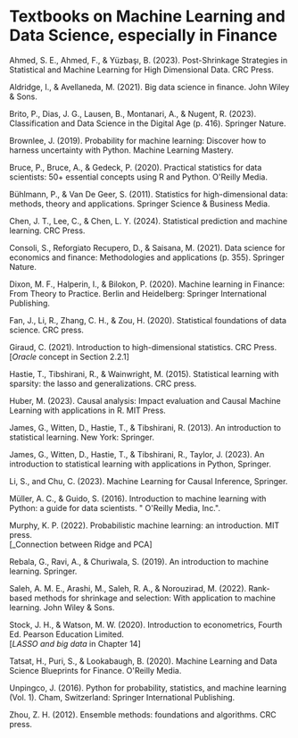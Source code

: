 # Textbooks on Machine Learning and Data Science, especially in Finance

Ahmed, S. E., Ahmed, F., & Yüzbaşı, B. (2023). Post-Shrinkage Strategies in Statistical and Machine Learning for High Dimensional Data. CRC Press.

Aldridge, I., & Avellaneda, M. (2021). Big data science in finance. John Wiley & Sons.

Brito, P., Dias, J. G., Lausen, B., Montanari, A., & Nugent, R. (2023). Classification and Data Science in the Digital Age (p. 416). Springer Nature.

Brownlee, J. (2019). Probability for machine learning: Discover how to harness uncertainty with Python. Machine Learning Mastery.

Bruce, P., Bruce, A., & Gedeck, P. (2020). Practical statistics for data scientists: 50+ essential concepts using R and Python. O'Reilly Media.

Bühlmann, P., & Van De Geer, S. (2011). Statistics for high-dimensional data: methods, theory and applications. Springer Science & Business Media.

Chen, J. T., Lee, C., & Chen, L. Y. (2024). Statistical prediction and machine learning. CRC Press.

Consoli, S., Reforgiato Recupero, D., & Saisana, M. (2021). Data science for economics and finance: Methodologies and applications (p. 355). Springer Nature.

Dixon, M. F., Halperin, I., & Bilokon, P. (2020). Machine learning in Finance: From Theory to Practice. Berlin and Heidelberg: Springer International Publishing.

Fan, J., Li, R., Zhang, C. H., & Zou, H. (2020). Statistical foundations of data science. CRC press.

Giraud, C. (2021). Introduction to high-dimensional statistics. CRC Press. 
<br>  [_Oracle_ concept in Section 2.2.1]

Hastie, T., Tibshirani, R., & Wainwright, M. (2015). Statistical learning with sparsity: the lasso and generalizations. CRC press.

Huber, M. (2023). Causal analysis: Impact evaluation and Causal Machine Learning with applications in R. MIT Press.

James, G., Witten, D., Hastie, T., & Tibshirani, R. (2013). An introduction to statistical learning. New York: Springer.

James, G., Witten, D., Hastie, T., & Tibshirani, R., Taylor, J. (2023). An introduction to statistical learning with applications in Python, Springer.

Li, S., and Chu, C. (2023). Machine Learning for Causal Inference, Springer.

Müller, A. C., & Guido, S. (2016). Introduction to machine learning with Python: a guide for data scientists. " O'Reilly Media, Inc.". 

Murphy, K. P. (2022). Probabilistic machine learning: an introduction. MIT press.
<br>  [_Connection between Ridge and PCA]

Rebala, G., Ravi, A., & Churiwala, S. (2019). An introduction to machine learning. Springer.

Saleh, A. M. E., Arashi, M., Saleh, R. A., & Norouzirad, M. (2022). Rank-based methods for shrinkage and selection: With application to machine learning. John Wiley & Sons.

Stock, J. H., & Watson, M. W. (2020). Introduction to econometrics, Fourth Ed. Pearson Education Limited.
<br> [_LASSO and big data_ in Chapter 14]

Tatsat, H., Puri, S., & Lookabaugh, B. (2020). Machine Learning and Data Science Blueprints for Finance. O'Reilly Media.

Unpingco, J. (2016). Python for probability, statistics, and machine learning (Vol. 1). Cham, Switzerland: Springer International Publishing.

Zhou, Z. H. (2012). Ensemble methods: foundations and algorithms. CRC press.

